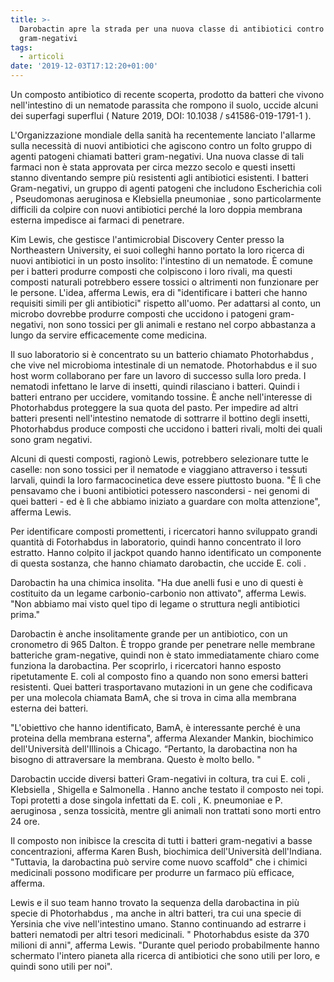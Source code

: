 ```yaml
---
title: >-
  Darobactin apre la strada per una nuova classe di antibiotici contro i
  gram-negativi
tags:
  - articoli
date: '2019-12-03T17:12:20+01:00'
---
```

Un composto antibiotico di recente scoperta, prodotto da batteri che vivono nell'intestino di un nematode parassita che rompono il suolo, uccide alcuni dei superfagi superflui ( Nature 2019, DOI: 10.1038 / s41586-019-1791-1 ).

L'Organizzazione mondiale della sanità ha recentemente lanciato l'allarme sulla necessità di nuovi antibiotici che agiscono contro un folto gruppo di agenti patogeni chiamati batteri gram-negativi. Una nuova classe di tali farmaci non è stata approvata per circa mezzo secolo e questi insetti stanno diventando sempre più resistenti agli antibiotici esistenti. I batteri Gram-negativi, un gruppo di agenti patogeni che includono Escherichia coli , Pseudomonas aeruginosa e Klebsiella pneumoniae , sono particolarmente difficili da colpire con nuovi antibiotici perché la loro doppia membrana esterna impedisce ai farmaci di penetrare.

Kim Lewis, che gestisce l'antimicrobial Discovery Center presso la Northeastern University, ei suoi colleghi hanno portato la loro ricerca di nuovi antibiotici in un posto insolito: l'intestino di un nematode. È comune per i batteri produrre composti che colpiscono i loro rivali, ma questi composti naturali potrebbero essere tossici o altrimenti non funzionare per le persone. L'idea, afferma Lewis, era di "identificare i batteri che hanno requisiti simili per gli antibiotici" rispetto all'uomo. Per adattarsi al conto, un microbo dovrebbe produrre composti che uccidono i patogeni gram-negativi, non sono tossici per gli animali e restano nel corpo abbastanza a lungo da servire efficacemente come medicina.

Il suo laboratorio si è concentrato su un batterio chiamato Photorhabdus , che vive nel microbioma intestinale di un nematode. Photorhabdus e il suo host worm collaborano per fare un lavoro di successo sulla loro preda. I nematodi infettano le larve di insetti, quindi rilasciano i batteri. Quindi i batteri entrano per uccidere, vomitando tossine. È anche nell'interesse di Photorhabdus proteggere la sua quota del pasto. Per impedire ad altri batteri presenti nell'intestino nematode di sottrarre il bottino degli insetti, Photorhabdus produce composti che uccidono i batteri rivali, molti dei quali sono gram negativi.

Alcuni di questi composti, ragionò Lewis, potrebbero selezionare tutte le caselle: non sono tossici per il nematode e viaggiano attraverso i tessuti larvali, quindi la loro farmacocinetica deve essere piuttosto buona. "È lì che pensavamo che i buoni antibiotici potessero nascondersi - nei genomi di quei batteri - ed è lì che abbiamo iniziato a guardare con molta attenzione", afferma Lewis.

Per identificare composti promettenti, i ricercatori hanno sviluppato grandi quantità di Fotorhabdus in laboratorio, quindi hanno concentrato il loro estratto. Hanno colpito il jackpot quando hanno identificato un componente di questa sostanza, che hanno chiamato darobactin, che uccide E. coli .

Darobactin ha una chimica insolita. "Ha due anelli fusi e uno di questi è costituito da un legame carbonio-carbonio non attivato", afferma Lewis. "Non abbiamo mai visto quel tipo di legame o struttura negli antibiotici prima."

Darobactin è anche insolitamente grande per un antibiotico, con un cronometro di 965 Dalton. È troppo grande per penetrare nelle membrane batteriche gram-negative, quindi non è stato immediatamente chiaro come funziona la darobactina. Per scoprirlo, i ricercatori hanno esposto ripetutamente E. coli al composto fino a quando non sono emersi batteri resistenti. Quei batteri trasportavano mutazioni in un gene che codificava per una molecola chiamata BamA, che si trova in cima alla membrana esterna dei batteri.

"L'obiettivo che hanno identificato, BamA, è interessante perché è una proteina della membrana esterna", afferma Alexander Mankin, biochimico dell'Università dell'Illinois a Chicago. “Pertanto, la darobactina non ha bisogno di attraversare la membrana. Questo è molto bello. "

Darobactin uccide diversi batteri Gram-negativi in ​​coltura, tra cui E. coli , Klebsiella , Shigella e Salmonella . Hanno anche testato il composto nei topi. Topi protetti a dose singola infettati da E. coli , K. pneumoniae e P. aeruginosa , senza tossicità, mentre gli animali non trattati sono morti entro 24 ore.

Il composto non inibisce la crescita di tutti i batteri gram-negativi a basse concentrazioni, afferma Karen Bush, biochimica dell'Università dell'Indiana. "Tuttavia, la darobactina può servire come nuovo scaffold" che i chimici medicinali possono modificare per produrre un farmaco più efficace, afferma.

Lewis e il suo team hanno trovato la sequenza della darobactina in più specie di Photorhabdus , ma anche in altri batteri, tra cui una specie di Yersinia che vive nell'intestino umano. Stanno continuando ad estrarre i batteri nematodi per altri tesori medicinali. " Photorhabdus esiste da 370 milioni di anni", afferma Lewis. "Durante quel periodo probabilmente hanno schermato l'intero pianeta alla ricerca di antibiotici che sono utili per loro, e quindi sono utili per noi".
